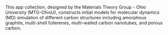 This app collection, designed by the Materials Theory Group - Ohio University (MTG-OhioU), constructs initial models for molecular dynamics (MD) simulation of different carbon structures including amorphous graphite, multi-shell fullerenes, multi-walled carbon nanotubes, and porous carbon.
